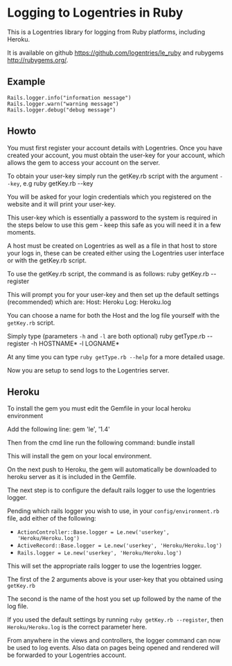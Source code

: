 Logging to Logentries in Ruby
=============================

This is a Logentries library for logging from Ruby platforms, including Heroku.

It is available on github <https://github.com/logentries/le_ruby> and rubygems
<http://rubygems.org/>.


Example
-------

    Rails.logger.info("information message")
    Rails.logger.warn("warning message")
    Rails.logger.debug("debug message")


Howto
-----

You must first register your account details with Logentries.  Once you have
created your account, you must obtain the user-key for your account, which
allows the gem to access your account on the server.

To obtain your user-key simply run the getKey.rb script with the argument
``--key``, e.g
    ruby getKey.rb --key

You will be asked for your login credentials which you registered on the
website and it will print your user-key.

This user-key which is essentially a password to the system is required in the
steps below to use this gem - keep this safe as you will need it in a few
moments.

A host must be created on Logentries as well as a file in that host to store
your logs in, these can be created either using the Logentries user interface
or with the getKey.rb script.

To use the getKey.rb script, the command is as follows:
    ruby getKey.rb --register

This will prompt you for your user-key and then set up the default settings
(recommended) which are:   Host: Heroku Log: Heroku.log

You can choose a name for both the Host and the log file yourself with the
``getKey.rb`` script.

Simply type (parameters ``-h`` and ``-l`` are both optional)
    ruby getType.rb --register -h HOSTNAME* -l LOGNAME* 

At any time you can type ``ruby getType.rb --help`` for a more detailed usage.

Now you are setup to send logs to the Logentries server.

Heroku
------

To install the gem you must edit the Gemfile in your local heroku environment

Add the following line:
    gem 'le', '1.4'

Then from the cmd line run the following command:
    bundle install

This will install the gem on your local environment.

On the next push to Heroku, the gem will automatically be downloaded to heroku
server as it is included in the Gemfile.

The next step is to configure the default rails logger to use the logentries
logger.

Pending which rails logger you wish to use, in your ``config/environment.rb``
file, add either of the following:

- ``ActionController::Base.logger = Le.new('userkey', 'Heroku/Heroku.log')``
- ``ActiveRecord::Base.logger = Le.new('userkey', 'Heroku/Heroku.log')``
- ``Rails.logger = Le.new('userkey', 'Heroku/Heroku.log')``

This will set the appropriate rails logger to use the logentries logger.

The first of the 2 arguments above is your user-key that you obtained using
``getKey.rb`` 

The second is the name of the host you set up followed by the name of the log
file. 

If you used the default settings by running ``ruby getKey.rb --register``, then
``Heroku/Heroku.log`` is the correct parameter here.

From anywhere in the views and controllers, the logger command can now be used
to log events. Also data on pages being opened and rendered will be forwarded
to your Logentries account.

